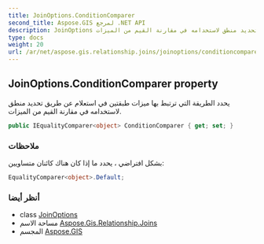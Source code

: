 ```yaml
---
title: JoinOptions.ConditionComparer
second_title: Aspose.GIS لمرجع .NET API
description: JoinOptions ملكية. يحدد الطريقة التي ترتبط بها ميزات طبقتين في استعلام عن طريق تحديد منطق لاستخدامه في مقارنة القيم من الميزات.
type: docs
weight: 20
url: /ar/net/aspose.gis.relationship.joins/joinoptions/conditioncomparer/
---
```

## JoinOptions.ConditionComparer property

يحدد الطريقة التي ترتبط بها ميزات طبقتين في استعلام عن طريق تحديد منطق لاستخدامه في مقارنة القيم من الميزات.

```csharp
public IEqualityComparer<object> ConditionComparer { get; set; }
```

### ملاحظات

بشكل افتراضي ، يحدد ما إذا كان هناك كائنان متساويين:

```csharp
EqualityComparer<object>.Default;  
```

### أنظر أيضا

* class [JoinOptions](../)
* مساحة الاسم [Aspose.Gis.Relationship.Joins](../../joinoptions/)
* المجسم [Aspose.GIS](../../../)



